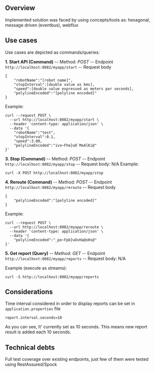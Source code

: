 

## Overview

Implemented solution was faced by using concepts/tools as: hexagonal, message driven (eventbus), webflux

## Use cases
Use cases are depicted as commands/queries:

**1. Start API (Command)**
-- Method: *POST*
-- Endpoint ```http://localhost:8082/myapp/start```
-- Request body
```
{
    "robotName":"[robot name]",
    "stopInterval":[double value as kms],
    "speed":[double value expressed as meters per seconds],
    "polylineEncoded":"[polyline encoded]"
}
```
Example:
```
curl --request POST \
  --url http://localhost:8082/myapp/start \
  --header 'content-type: application/json' \
  --data '{
    "robotName":"test",
    "stopInterval":0.1,
    "speed":3.00,
    "polylineEncoded":"ivo~Fhe}uO`MoAlKi@"
}'
```
**3. Stop (Command)**
-- Method: *POST*
-- Endpoint ```http://localhost:8082/myapp/stop```
-- Request body: N/A
Example:
```
curl -X POST http://localhost:8082/myapp/stop
```
**4. Reroute (Command)**
-- Method: *POST*
-- Endpoint ```http://localhost:8082/myapp/reroute```
-- Request body
```
{
    "polylineEncoded":"[polyline encoded]"
}
```
Example:
```
curl --request POST \
  --url http://localhost:8082/myapp/reroute \
  --header 'content-type: application/json' \
  --data '{
    "polylineEncoded":"_po~Fpb}uOvHa@xHs@"
}'
```
**5. Get report (Query)**
-- Method: *GET*
-- Endpoint ```http://localhost:8082/myapp/reports``` 
-- Request body: N/A

Example (execute as streams):
```
curl -S http://localhost:8082/myapp/reports
```

## Considerations
Time interval considered in order to display reports can be set in `application.properties` file 
```
report.interval.seconds=10
```
As you can see, It' currently set as 10 seconds. This means new report result is added each 10 seconds.
 
## Technical debts

Full test coverage over existing endpoints, just few of them were tested using RestAssured/Spock

 

